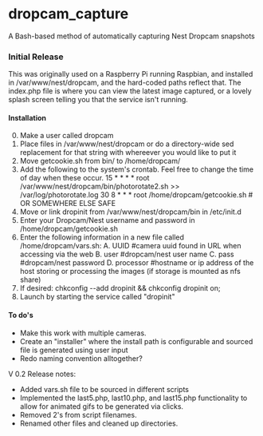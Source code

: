 # dropcam_capture
A Bash-based method of automatically capturing Nest Dropcam snapshots

### **Initial Release**
This was originally used on a Raspberry Pi running Raspbian, and installed in /var/www/nest/dropcam, and the hard-coded paths reflect that. The index.php file is where you can view the latest image captured, or a lovely splash screen telling you that the service isn't running.

#### **Installation**
0. Make a user called dropcam
1. Place files in /var/www/nest/dropcam or do a directory-wide sed replacement for that string with whereever you would like to put it
2. Move getcookie.sh from bin/ to /home/dropcam/
3. Add the following to the system's crontab. Feel free to change the time of day when these occur.
  15 *    * * *   root    /var/www/nest/dropcam/bin/photorotate2.sh >> /var/log/photorotate.log
  30 8    * * *   root    /home/dropcam/getcookie.sh   # OR SOMEWHERE ELSE SAFE
4. Move or link dropinit from /var/www/nest/dropcam/bin in /etc/init.d
5. Enter your Dropcam/Nest username and password in /home/dropcam/getcookie.sh
6. Enter the following information in a new file called /home/dropcam/vars.sh:
	A. UUID #camera uuid found in URL when accessing via the web
	B. user #dropcam/nest user name
	C. pass #dropcam/nest password
	D. processor #hostname or ip address of the host storing or processing the images (if storage is mounted as nfs share)
7. If desired: chkconfig --add dropinit && chkconfig dropinit on; 
8. Launch by starting the service called "dropinit"

#### **To do's**
- Make this work with multiple cameras.
- Create an "installer" where the install path is configurable and sourced file is generated using user input
- Redo naming convention alltogether?

V 0.2 Release notes:
- Added vars.sh file to be sourced in different scripts
- Implemented the last5.php, last10.php, and last15.php functionality to allow for animated gifs to be generated via clicks.
- Removed 2's from script filenames.
- Renamed other files and cleaned up directories.
